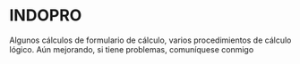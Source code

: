 # INDOPRO
Algunos cálculos de formulario de cálculo, varios procedimientos de cálculo lógico. Aún mejorando, si tiene problemas, comuníquese conmigo
